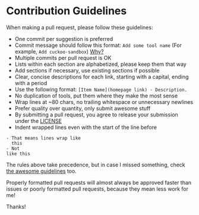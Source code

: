 # Contribution Guidelines

When making a pull request, please follow these guidelines:

- One commit per suggestion is preferred
- Commit message should follow this format: `Add some tool name` (For
  example, `Add cuckoo-sandbox`) [Why?](http://chris.beams.io/posts/git-commit/)
- Multiple commits per pull request is OK
- Lists within each section are alphabetized, please keep them that way
- Add sections if necessary, use existing sections if possible
- Clear, concise descriptions for each link, starting with a capital, ending
  with a period
- Use the following format: `[Item Name](homepage link) - Description.`
- No duplication of tools, put them where they make the most sense
- Wrap lines at ~80 chars, no trailing whitespace or unnecessary newlines
- Prefer quality over quantity, only submit awesome stuff
- By submitting a pull request, you agree to release your submission under
  the [LICENSE](LICENSE)
- Indent wrapped lines even with the start of the line before

```
- That means lines wrap like
  this
- Not
like this
```


The rules above take precedence, but in case I missed something, check [the
awesome guidelines](https://github.com/sindresorhus/awesome/blob/master/contributing.md)
too.

Properly formatted pull requests will almost always be approved faster than
issues or poorly formatted pull requests, because they mean less work for me!

Thanks!
